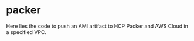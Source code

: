 # packer
Here lies the code to push an AMI artifact to HCP Packer and AWS Cloud in a specified VPC.

